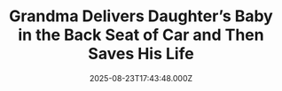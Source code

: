---
title: "Grandma Delivers Daughter’s Baby in the Back Seat of Car and Then Saves His Life"
date: 2025-08-23T17:43:48.000Z
category: Human Kindness
externalLink: "https://www.goodnewsnetwork.org/grandma-delivers-daughters-baby-in-back-seat-of-car-then-saves-his-life/"
image: ""
excerpt: "A proud grandma says she is ‘thrilled’ after helping deliver her daughter’s baby in the back seat of her car—and then saving its life. Shelby Cook was one week overdue when she arrived flustered at her mom’s house in early August. Her mother Sonja Cook thought she would only be babysitting the couple’s other children […] The post Grandma Delivers…"
---